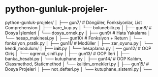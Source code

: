 # python-gunluk-projeler-
python-gunluk-projeler/
│
├── gun7/   # Döngüler, Fonksiyonlar, List Comprehension
│   ├── kare_kup.py
│   └── bolunebilir.py
│
├── gun8/   # Dosya İşlemleri
│   └── dosya_ornek.py
│
├── gun9/   # Hata Yakalama
│   └── hesap_makinesi.py
│
├── gun10/  # Fonksiyon + Return
│   └── fonksiyon_pratik.py
│
├── gun11/  # Modüller
│   ├── zar_oyunu.py
│   └── kendi_modulum/
│       ├── __init__.py
│       └── hesaplama.py
│
── gun12/  # OOP Giriş
│   └── ogrenci_sinifi.py
│
├── gun13/  # OOP İleri
│   ├── banka_hesabi.py
│   └── kutuphane.py
│
├── gun14/  # OOP Kalıtım, Classmethod, Staticmethod
│   └── kalitim_ornekleri.py
│
├── gun15/  # Dosya Projeleri
│   ├── not_defteri.py
│   └── kutuphane_sistemi.py
|
└── 
